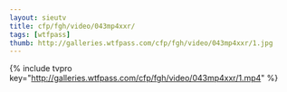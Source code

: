 ```yaml
--- 
layout: sieutv
title: cfp/fgh/video/043mp4xxr/
tags: [wtfpass]
thumb: http://galleries.wtfpass.com/cfp/fgh/video/043mp4xxr/1.jpg
---
```

{% include tvpro key="http://galleries.wtfpass.com/cfp/fgh/video/043mp4xxr/1.mp4" %} 
